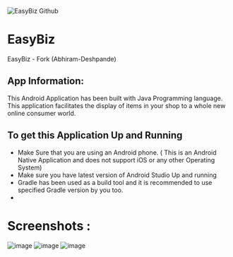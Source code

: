 ![EasyBiz Github](https://github.com/damodar-d/EazyBiz/assets/79585993/bf63354e-185c-4759-aa09-31e8ed08dd86)
# EasyBiz
EasyBiz - Fork (Abhiram-Deshpande)
## App Information:
This Android Application has been built with Java Programming language. This application facilitates the display of items in your shop to a whole new online consumer world.
## To get this Application Up and Running
* Make Sure that you are using an Android phone. ( This is an Android Native Application and does not support iOS or any other Operating System)
* Make sure you have latest version of Android Studio Up and running
* Gradle has been used as a build tool and it is recommended to use specified Gradle version by you too.
* 
# Screenshots :
![image](https://github.com/damodar-d/EazyBiz/assets/79585993/d5f9cc46-67cf-4ef7-b53e-dba14149f8fd)
![image](https://github.com/damodar-d/EazyBiz/assets/79585993/4e3a69fd-05e2-46be-b8c8-d7596d4a88a3)
![image](https://github.com/damodar-d/EazyBiz/assets/79585993/bc2f7114-4b87-4a18-91ed-c052eeec28d4)

